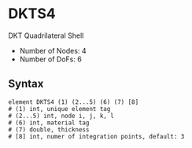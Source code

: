# DKTS4

DKT Quadrilateral Shell

* Number of Nodes: 4
* Number of DoFs: 6

## Syntax

```
element DKTS4 (1) (2...5) (6) (7) [8]
# (1) int, unique element tag
# (2...5) int, node i, j, k, l
# (6) int, material tag
# (7) double, thickness
# [8] int, numer of integration points, default: 3
```
